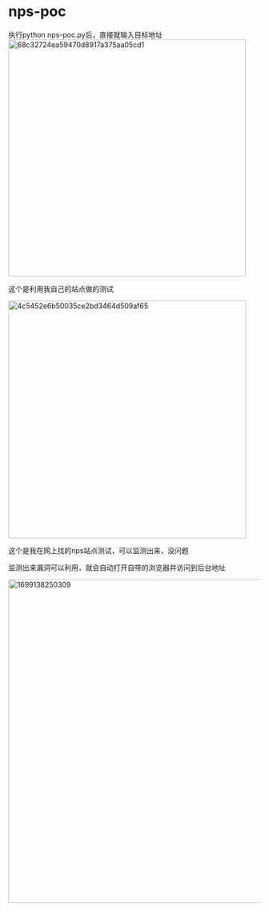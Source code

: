# nps-poc
执行python nps-poc.py后，直接就输入目标地址
<img width="474" alt="68c32724ea59470d8917a375aa05cd1" src="https://github.com/weierbao/nps-poc/assets/88136870/7bed3bf3-c96f-42e9-a9f0-974f3848a79e">

这个是利用我自己的站点做的测试

<img width="475" alt="4c5452e6b50035ce2bd3464d509af65" src="https://github.com/weierbao/nps-poc/assets/88136870/8f917668-d4e7-4c60-a32a-52f9f84324ea">

这个是我在网上找的nps站点测试，可以监测出来，没问题

监测出来漏洞可以利用，就会自动打开自带的浏览器并访问到后台地址

<img width="647" alt="1699138250309" src="https://github.com/weierbao/nps-poc/assets/88136870/3a0d8fb6-0845-43d0-9d64-51206ceb7736">
